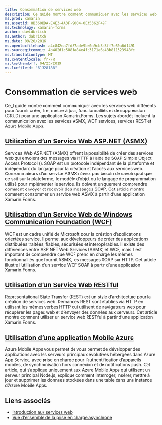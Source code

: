```yaml
---
title: Consommation de services web
description: Ce guide montre comment communiquer avec les services web différents pour fournir créer, lire, mettre à jour, fonctionnalités et de suppression (CRUD) pour une application Xamarin.Forms. Les sujets abordés incluent la communication avec les services ASMX, WCF services, services REST et Azure Mobile Apps.
ms.prod: xamarin
ms.assetid: 8B360BDA-E4E3-4A3F-9004-0E35362F49F
ms.technology: xamarin-forms
author: davidbritch
ms.author: dabritch
ms.date: 09/20/2016
ms.openlocfilehash: a4c842ea7fd37ade9be0a9cb3e3ff7e50a6d1491
ms.sourcegitcommit: 4b402d1c508fa84e4fc3171a6e43b811323948fc
ms.translationtype: MT
ms.contentlocale: fr-FR
ms.lasthandoff: 04/23/2019
ms.locfileid: "61328188"
---
```

# <a name="consuming-web-services"></a>Consommation de services web

Ce_t guide montre comment communiquer avec les services web différents pour fournir créer, lire, mettre à jour, fonctionnalités et de suppression (CRUD) pour une application Xamarin.Forms. Les sujets abordés incluent la communication avec les services ASMX, WCF services, services REST et Azure Mobile Apps.

## <a name="consuming-an-aspnet-web-service-asmxxamarin-formsdata-cloudconsumingasmxmd"></a>[Utilisation d’un Service Web ASP.NET (ASMX)](~/xamarin-forms/data-cloud/consuming/asmx.md)

Services Web ASP.NET (ASMX) offrent la possibilité de créer des services web qui envoient des messages via HTTP à l’aide de SOAP Simple Object Access Protocol (). SOAP est un protocole indépendant de la plateforme et indépendant du langage pour la création et l’accès aux services web. Consommateurs d’un service ASMX n’avez pas besoin de savoir quoi que ce soit sur la plateforme, le modèle d’objet ou le langage de programmation utilisé pour implémenter le service. Ils doivent uniquement comprendre comment envoyer et recevoir des messages SOAP. Cet article montre comment consommer un service web ASMX à partir d’une application Xamarin.Forms.

## <a name="consuming-a-windows-communication-foundation-wcf-web-servicexamarin-formsdata-cloudconsumingwcfmd"></a>[Utilisation d’un Service Web de Windows Communication Foundation (WCF)](~/xamarin-forms/data-cloud/consuming/wcf.md)

WCF est un cadre unifié de Microsoft pour la création d’applications orientées service. Il permet aux développeurs de créer des applications distribuées traitées, fiables, sécurisées et interopérables. Il existe des différences entre ASP.NET Web Services (ASMX) et WCF, mais il est important de comprendre que WCF prend en charge les mêmes fonctionnalités que fournit ASMX, les messages SOAP sur HTTP. Cet article illustre l’utilisation d’un service WCF SOAP à partir d’une application Xamarin.Forms.

## <a name="consuming-a-restful-web-servicexamarin-formsdata-cloudconsumingrestmd"></a>[Utilisation d’un Service Web RESTful](~/xamarin-forms/data-cloud/consuming/rest.md)

Representational State Transfer (REST) est un style d’architecture pour la création de services web. Demandes REST sont établies via HTTP en utilisant les mêmes verbes HTTP qui utilisent de navigateurs web pour récupérer les pages web et d’envoyer des données aux serveurs. Cet article montre comment utiliser un service web RESTful à partir d’une application Xamarin.Forms.

## <a name="consuming-an-azure-mobile-appxamarin-formsdata-cloudconsumingazuremd"></a>[Utilisation d’une application Mobile Azure](~/xamarin-forms/data-cloud/consuming/azure.md)

Azure Mobile Apps vous permet de vous permet de développer des applications avec les serveurs principaux évolutives hébergées dans Azure App Service, avec prise en charge pour l’authentification d’appareils mobiles, de synchronisation hors connexion et de notifications push. Cet article, qui s’applique uniquement aux Azure Mobile Apps qui utilisent un serveur principal Node.js, explique comment interroger, insérer, mettre à jour et supprimer les données stockées dans une table dans une instance d’Azure Mobile Apps.

## <a name="related-links"></a>Liens associés

- [Introduction aux services web](~/cross-platform/data-cloud/web-services/index.md)
- [Vue d’ensemble de la prise en charge asynchrone](~/cross-platform/platform/async.md)
